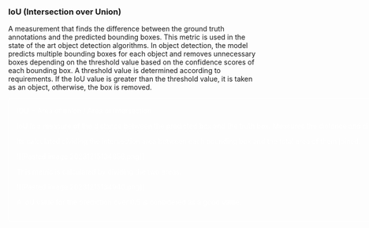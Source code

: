 ### IoU (Intersection over Union)

A measurement that finds the difference between the ground truth annotations and the predicted bounding boxes. This metric is used in the state of the art object detection algorithms. In object detection, the model predicts multiple bounding boxes for each object and removes unnecessary boxes depending on the threshold value based on the confidence scores of each bounding box. A threshold value is determined according to requirements. If the IoU value is greater than the threshold value, it is taken as an object, otherwise, the box is removed.

<div style="color: white; border: 1px solid white; border-radius: 0.3rem; padding:1rem; width: max-content; ">   IOU = Area of union / Area of intersection      </span>

IoU Is a measure of the distance between the predicted box and the truth box. Measures the distance and difference between them.

Its calculated dividing the intersection area between each bounding box and the total area of them joined.

![[Pasted image 20231215134856.png]]

This metric is calculated by dividing the two areas. 

![[Pasted image 20231215134940.png]]

A IoU value for the prediction over 0.5 is considered as a good value. 
